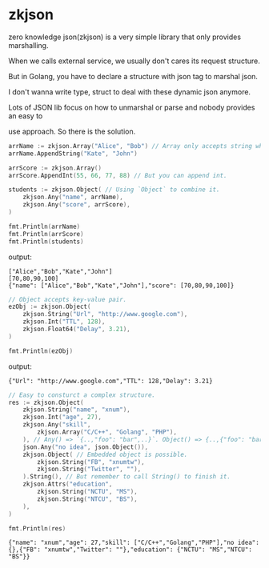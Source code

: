 # zkjson

zero knowledge json(zkjson) is a very simple library that only provides marshalling.

When we calls external service, we usually don't cares its request structure.

But in Golang, you have to declare a structure with json tag to marshal json.

I don't wanna write type, struct to deal with these dynamic json anymore.

Lots of JSON lib focus on how to unmarshal or parse and nobody provides an easy to

use approach. So there is the solution.

```go
arrName := zkjson.Array("Alice", "Bob") // Array only accepts string when creating.
arrName.AppendString("Kate", "John")

arrScore := zkjson.Array()
arrScore.AppendInt(55, 66, 77, 88) // But you can append int.

students := zkjson.Object( // Using `Object` to combine it.
    zkjson.Any("name", arrName),
    zkjson.Any("score", arrScore),
)

fmt.Println(arrName)
fmt.Println(arrScore)
fmt.Println(students)
```

output:

```
["Alice","Bob","Kate","John"]
[70,80,90,100]
{"name": ["Alice","Bob","Kate","John"],"score": [70,80,90,100]}
```

```go
// Object accepts key-value pair.
ezObj := zkjson.Object(
    zkjson.String("Url", "http://www.google.com"),
    zkjson.Int("TTL", 128),
    zkjson.Float64("Delay", 3.21),
)

fmt.Println(ezObj)
```

output:
```
{"Url": "http://www.google.com","TTL": 128,"Delay": 3.21}
```

```go
// Easy to consturct a complex structure.
res := zkjson.Object(
	zkjson.String("name", "xnum"),
	zkjson.Int("age", 27),
	zkjson.Any("skill",
		zkjson.Array("C/C++", "Golang", "PHP"),
	), // Any() => `{..,"foo": "bar",..}`. Object() => {..,{"foo": "bar"},..}
	json.Any("no idea", json.Object()), 
	zkjson.Object( // Embedded object is possible.
		zkjson.String("FB", "xnumtw"),
		zkjson.String("Twitter", ""),
	).String(), // But remember to call String() to finish it.
	zkjson.Attrs("education",
		zkjson.String("NCTU", "MS"),
		zkjson.String("NTCU", "BS"),
	),
)

fmt.Println(res)
```

```
{"name": "xnum","age": 27,"skill": ["C/C++","Golang","PHP"],"no idea": {},{"FB": "xnumtw","Twitter": ""},"education": {"NCTU": "MS","NTCU": "BS"}}
```
